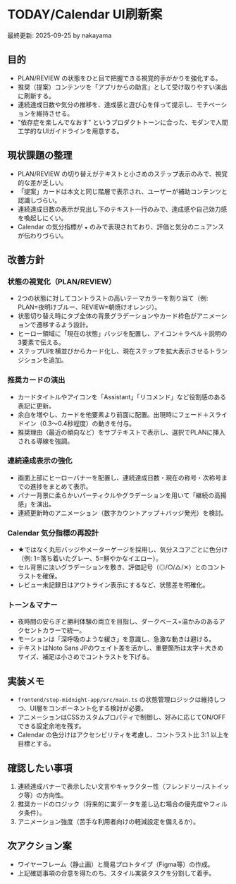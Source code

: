 # TODAY/Calendar UI刷新案

最終更新: 2025-09-25 by nakayama

## 目的
- PLAN/REVIEW の状態をひと目で把握できる視覚的手がかりを強化する。
- 推奨（提案）コンテンツを「アプリからの助言」として受け取りやすい演出に刷新する。
- 連続達成日数や気分の推移を、達成感と遊び心を伴って提示し、モチベーションを維持させる。
- "依存症を楽しんでなおす" というプロダクトトーンに合った、モダンで人間工学的なUIガイドラインを用意する。

## 現状課題の整理
- PLAN/REVIEW の切り替えがテキストと小さめのステップ表示のみで、視覚的な差が乏しい。
- 「提案」カードは本文と同じ階層で表示され、ユーザーが補助コンテンツと認識しづらい。
- 連続達成日数の表示が見出し下のテキスト一行のみで、達成感や自己効力感を喚起しにくい。
- Calendar の気分指標が `★` のみで表現されており、評価と気分のニュアンスが伝わりづらい。

## 改善方針
### 状態の視覚化（PLAN/REVIEW）
- 2つの状態に対してコントラストの高いテーマカラーを割り当て（例: PLAN=夜明けブルー、REVIEW=朝焼けオレンジ）。
- 状態切り替え時にタブ全体の背景グラデーションやカード枠色がアニメーションで遷移するよう設計。
- ヒーロー領域に「現在の状態」バッジを配置し、アイコン＋ラベル＋説明の3要素で伝える。
- ステップUIを横並びからカード化し、現在ステップを拡大表示させるトランジションを追加。

### 推奨カードの演出
- カードタイトルやアイコンを「Assistant」「リコメンド」など役割感のある表記に更新。
- 余白を増やし、カードを他要素より前面に配置。出現時にフェード＋スライドイン（0.3〜0.4秒程度）の動きを付与。
- 推奨理由（最近の傾向など）をサブテキストで表示し、選択でPLANに挿入される導線を強調。

### 連続達成表示の強化
- 画面上部にヒーローバナーを配置し、連続達成日数・現在の称号・次称号までの進捗をまとめて表示。
- バナー背景に柔らかいパーティクルやグラデーションを用いて「継続の高揚感」を演出。
- 連続更新時のアニメーション（数字カウントアップ＋バッジ発光）を検討。

### Calendar 気分指標の再設計
- ★ではなく丸形バッジやメーターゲージを採用し、気分スコアごとに色分け（例: 1=落ち着いたグレー、5=鮮やかなイエロー）。
- セル背景に淡いグラデーションを敷き、評価記号（◎/○/△/✕）とのコントラストを確保。
- レビュー未記録日はアウトライン表示にするなど、状態差を明確化。

### トーン＆マナー
- 夜時間の安らぎと勝利体験の両立を目指し、ダークベース+温かみのあるアクセントカラーで統一。
- モーションは「深呼吸のような緩さ」を意識し、急激な動きは避ける。
- テキストはNoto Sans JPのウェイト差を活かし、重要箇所は太字＋大きめサイズ、補足は小さめでコントラストを下げる。

## 実装メモ
- `frontend/stop-midnight-app/src/main.ts` の状態管理ロジックは維持しつつ、UI層をコンポーネント化する検討が必要。
- アニメーションはCSSカスタムプロパティで制御し、好みに応じてON/OFFできる設定余地を残す。
- Calendar の色分けはアクセシビリティを考慮し、コントラスト比 3:1 以上を目標とする。

## 確認したい事項
1. 連続達成バナーで表示したい文言やキャラクター性（フレンドリー/ストイック等）の方向性。
2. 推奨カードのロジック（将来的に実データを差し込む場合の優先度やフィルタ条件）。
3. アニメーション強度（苦手な利用者向けの軽減設定を備えるか）。

## 次アクション案
- ワイヤーフレーム（静止画）と簡易プロトタイプ（Figma等）の作成。
- 上記確認事項の合意を得たのち、スタイル実装タスクを分割して着手。
